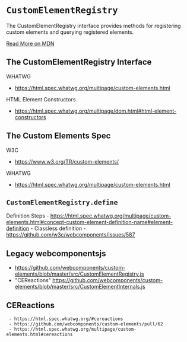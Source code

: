 # `CustomElementRegistry`

The CustomElementRegistry interface provides methods for registering custom elements and querying registered elements.

[Read More on MDN](https://developer.mozilla.org/en-US/docs/Web/API/CustomElementRegistry)


## The CustomElementRegistry Interface

WHATWG
  - https://html.spec.whatwg.org/multipage/custom-elements.html

HTML Element Constructors
  - https://html.spec.whatwg.org/multipage/dom.html#html-element-constructors


## The Custom Elements Spec

W3C
  - https://www.w3.org/TR/custom-elements/

WHATWG
  - https://html.spec.whatwg.org/multipage/custom-elements.html


## `CustomElementRegistry.define`
  Definition Steps
    - https://html.spec.whatwg.org/multipage/custom-elements.html#concept-custom-element-definition-name#element-definition
    - Classless definition - https://github.com/w3c/webcomponents/issues/587


## Legacy webcomponentsjs

   - https://github.com/webcomponents/custom-elements/blob/master/src/CustomElementRegistry.js
   - "CEReactions" https://github.com/webcomponents/custom-elements/blob/master/src/CustomElementInternals.js


## CEReactions
     - https://html.spec.whatwg.org/#cereactions
     - https://github.com/webcomponents/custom-elements/pull/62
     - https://html.spec.whatwg.org/multipage/custom-elements.html#cereactions
